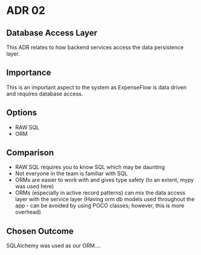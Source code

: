# ADR 02

## Database Access Layer

This ADR relates to how backend services access the data persistence layer.

## Importance

This is an important aspect to the system as ExpenseFlow is data driven and requires database access.

## Options

- RAW SQL
- ORM

## Comparison

- RAW SQL requires you to know SQL which may be daunting
- Not everyone in the team is familiar with SQL
- ORMs are easier to work with and gives type safety (to an extent, mypy was used here)
- ORMs (especially in active record patterns) can mix the data access layer with the service layer (Having orm db models used throughout the app - can be avoided by using POCO classes; however, this is more overhead)

## Chosen Outcome

SQLAlchemy was used as our ORM....
